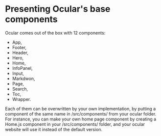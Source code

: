 # Presenting Ocular's base components

Ocular comes out of the box with 12 components: 

- App,
- Footer,
- Header,
- Hero,
- Home, 
- InfoPanel,
- Input,
- Markdwon,
- Page,
- Search,
- Toc,
- Wrapper.

Each of them can be overwritten by your own implementation, by putting a component of the same name in /src/components/ from your ocular folder. For instance, you can make your own home page component by creating a Home.js component in your /src/components/ folder, and your ocular website will use it instead of the default version.
